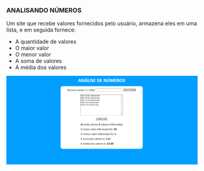 ### ANALISANDO NÚMEROS
Um site que recebe valores fornecidos pelo usuário, armazena eles em uma lista, e em seguida fornece:
- A quantidade de valores 
- O maior valor 
- O menor valor 
- A soma de valores 
- A média dos valores

![analise de numeros](md/analise_numeros.PNG)